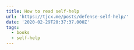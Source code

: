 ```yaml
---
title: How to read self-help
url: 'https://tjcx.me/posts/defense-self-help/'
date: '2020-02-29T20:37:37.000Z'
tags:
  - books
  - self-help
---
```

